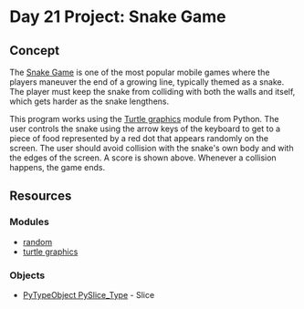 # Day 21 Project: Snake Game

## Concept

The [Snake Game](https://en.wikipedia.org/wiki/Snake_(video_game_genre)) is one of the most popular mobile games
where the players maneuver the end of a growing line, typically themed as a snake. The player must keep the snake
from colliding with both the walls and itself, which gets harder as the snake lengthens.

This program works using the [Turtle graphics](https://docs.python.org/3/library/turtle.html) module from Python. The user controls the snake using
the arrow keys of the keyboard to get to a piece of food represented by a red dot that appears randomly on
the screen. The user should avoid collision with the snake's own body and with the edges of the screen. A
score is shown above. Whenever a collision happens, the game ends.

## Resources

### Modules

- [random](https://docs.python.org/3/library/random.html#module-random)
- [turtle graphics](https://docs.python.org/3/library/turtle.html#module-turtle)

### Objects

- [PyTypeObject PySlice_Type](https://docs.python.org/3/c-api/slice.html) - Slice
